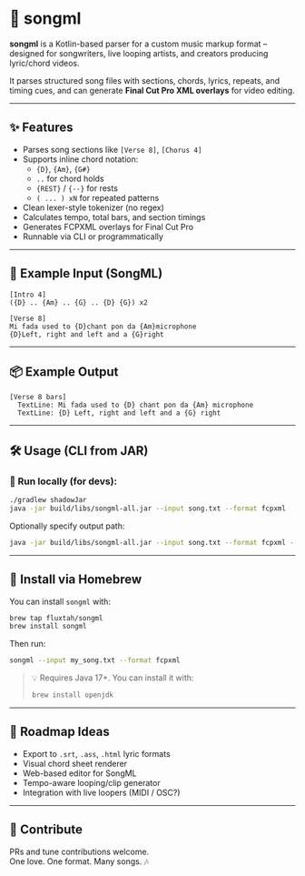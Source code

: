 # 🎵 songml

**songml** is a Kotlin-based parser for a custom music markup format – designed for songwriters, live looping artists, and creators producing lyric/chord videos.

It parses structured song files with sections, chords, lyrics, repeats, and timing cues, and can generate **Final Cut Pro XML overlays** for video editing.

---

## ✨ Features

- Parses song sections like `[Verse 8]`, `[Chorus 4]`
- Supports inline chord notation:
  - `{D}`, `{Am}`, `{G#}`
  - `..` for chord holds
  - `{REST}` / `{--}` for rests
  - `( ... ) xN` for repeated patterns
- Clean lexer-style tokenizer (no regex)
- Calculates tempo, total bars, and section timings
- Generates FCPXML overlays for Final Cut Pro
- Runnable via CLI or programmatically

---

## 🎤 Example Input (SongML)

```text
[Intro 4]
({D} .. {Am} .. {G} .. {D} {G}) x2

[Verse 8]
Mi fada used to {D}chant pon da {Am}microphone
{D}Left, right and left and a {G}right
```

---

## 📦 Example Output

```
[Verse 8 bars]
  TextLine: Mi fada used to {D} chant pon da {Am} microphone
  TextLine: {D} Left, right and left and a {G} right
```

---

## 🛠️ Usage (CLI from JAR)

### 🧪 Run locally (for devs):

```bash
./gradlew shadowJar
java -jar build/libs/songml-all.jar --input song.txt --format fcpxml
```

Optionally specify output path:

```bash
java -jar build/libs/songml-all.jar --input song.txt --format fcpxml --output song.fcpxml
```

---

## 🍺 Install via Homebrew

You can install `songml` with:

```bash
brew tap fluxtah/songml
brew install songml
```

Then run:

```bash
songml --input my_song.txt --format fcpxml
```

> 💡 Requires Java 17+. You can install it with:
> ```bash
> brew install openjdk
> ```

---

## 🔮 Roadmap Ideas

- Export to `.srt`, `.ass`, `.html` lyric formats
- Visual chord sheet renderer
- Web-based editor for SongML
- Tempo-aware looping/clip generator
- Integration with live loopers (MIDI / OSC?)

---

## 🤝 Contribute

PRs and tune contributions welcome.  
One love. One format. Many songs. 🎶
